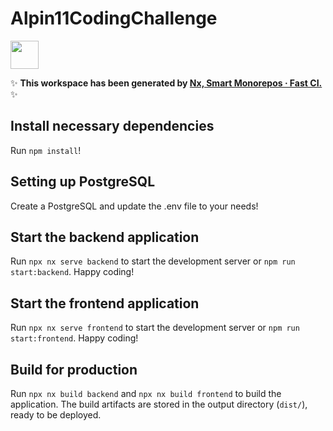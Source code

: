 # Alpin11CodingChallenge

<a alt="Nx logo" href="https://nx.dev" target="_blank" rel="noreferrer"><img src="https://raw.githubusercontent.com/nrwl/nx/master/images/nx-logo.png" width="45"></a>

✨ **This workspace has been generated by [Nx, Smart Monorepos · Fast CI.](https://nx.dev)** ✨

## Install necessary dependencies

Run `npm install`!

## Setting up PostgreSQL

Create a PostgreSQL and update the .env file to your needs!

## Start the backend application

Run `npx nx serve backend` to start the development server or `npm run start:backend`. Happy coding!

## Start the frontend application

Run `npx nx serve frontend` to start the development server or `npm run start:frontend`. Happy coding!

## Build for production

Run `npx nx build backend` and `npx nx build frontend` to build the application. The build artifacts are stored in the output directory (`dist/`), ready to be deployed.
